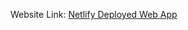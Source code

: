 Website Link:
[Netlify Deployed Web App](https://hopeful-khorana-b91448.netlify.app/homework_8/HTML/home.html)